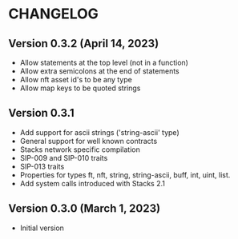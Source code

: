 CHANGELOG
=========

Version 0.3.2 (April 14, 2023)
-------------------------------
* Allow statements at the top level (not in a function)
* Allow extra semicolons at the end of statements
* Allow nft asset id's to be any type
* Allow map keys to be quoted strings

Version 0.3.1
-------------------------------

* Add support for ascii strings ('string-ascii' type)
* General support for well known contracts
* Stacks network specific compilation
* SIP-009 and SIP-010 traits
* SIP-013 traits
* Properties for types ft, nft, string, string-ascii, buff, int, uint, list.
* Add system calls introduced with Stacks 2.1

Version 0.3.0 (March 1, 2023)
-------------------------------

* Initial version
